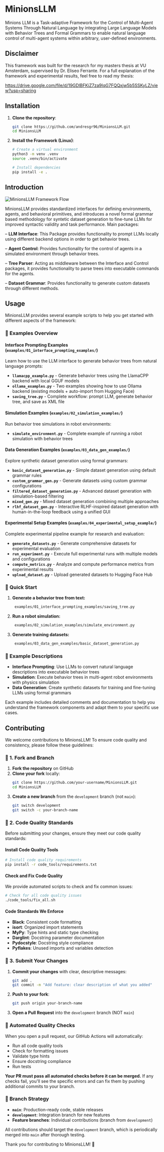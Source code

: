# MinionsLLM
Minions LLM is a Task-adaptive Framework for the Control of Multi-Agent Systems Through Natural Language by integrating Large Language Models with Behavior Trees and
Formal Grammars to enable natural language control of multi-agent systems within arbitrary, user-defined environments. 

## Disclaimer
This framework was built for the research for my masters thesis at VU Amsterdam, supervised by Dr. Eliseo Ferrante.
For a full explanation of the framework and experimental results, feel free to read my thesis: 

https://drive.google.com/file/d/19GDlBFKiZ7za9IqG7FQQxjw5b5SSKyLZ/view?usp=sharing

## Installation

1. **Clone the repository**:
    ```sh
    git clone https://github.com/andresgr96/MinionsLLM.git
    cd MinionsLLM
    ```

2. **Install the Framework (Linux)**:
    ```sh
    # Create a virtual environment
    python3 -m venv .venv
    source .venv/bin/activate

    # Install dependencies
    pip install -e .
    ```

## Introduction

![MinionsLLM Framework Flow](examples/framework_flow.png)

MinionsLLM provides standardized interfaces for defining environments, agents, and behavioral primitives, and introduces a novel formal grammar based methodology for syntetic dataset generation to fine-tune LLMs for improved syntactic validity and task performance. Main packages:

– **LLM Interface**: This Package provides functionality to prompt LLMs locally using different backend options in order to get behavior trees.

– **Agent Control**: Provides functionality for the control of agents in a simulated environment through behavior trees.

– **Tree Parser**: Acting as middleware between the Interface and Control packages, it provides functionality to parse trees into executable commands for the agents.

– **Dataset Grammar**: Provides functionality to generate custom datasets through different methods.

## Usage

MinionsLLM provides several example scripts to help you get started with different aspects of the framework:

### 📁 Examples Overview

#### **Interface Prompting Examples** (`examples/01_interface_prompting_examples/`)
Learn how to use the LLM interface to generate behavior trees from natural language prompts:

- **`llamacpp_example.py`** - Generate behavior trees using the LlamaCPP backend with local GGUF models
- **`ollama_examples.py`** - Two examples showing how to use Ollama backend (existing models + auto-import from Hugging Face)
- **`saving_tree.py`** - Complete workflow: prompt LLM, generate behavior tree, and save as XML file

#### **Simulation Examples** (`examples/02_simulation_examples/`)
Run behavior tree simulations in robot environments:

- **`simulate_environment.py`** - Complete example of running a robot simulation with behavior trees

#### **Data Generation Examples** (`examples/03_data_gen_examples/`)
Explore synthetic dataset generation using formal grammars:

- **`basic_dataset_generation.py`** - Simple dataset generation using default grammar rules
- **`custom_grammar_gen.py`** - Generate datasets using custom grammar configurations
- **`filtered_dataset_generation.py`** - Advanced dataset generation with simulation-based filtering
- **`mixed_gen.py`** - Mixed dataset generation combining multiple approaches
- **`rlhf_dataset_gen.py`** - Interactive RLHF-inspired dataset generation with human-in-the-loop feedback using a unified GUI

#### **Experimental Setup Examples** (`examples/04_experimental_setup_example/`)
Complete experimental pipeline example for research and evaluation:

- **`generate_datasets.py`** - Generate comprehensive datasets for experimental evaluation
- **`run_experiment.py`** - Execute full experimental runs with multiple models and configurations
- **`compute_metrics.py`** - Analyze and compute performance metrics from experimental results
- **`upload_dataset.py`** - Upload generated datasets to Hugging Face Hub 

### 🚀 Quick Start

1. **Generate a behavior tree from text:**
   ```bash
    examples/01_interface_prompting_examples/saving_tree.py
   ```

2. **Run a robot simulation:**
   ```bash
    examples/02_simulation_examples/simulate_environment.py
   ```

3. **Generate training datasets:**
   ```bash
    examples/03_data_gen_examples/basic_dataset_generation.py
   ```

### 📖 Example Descriptions

- **Interface Prompting**: Use LLMs to convert natural language descriptions into executable behavior trees
- **Simulation**: Execute behavior trees in multi-agent robot environments with physics simulation
- **Data Generation**: Create synthetic datasets for training and fine-tuning LLMs using formal grammars

Each example includes detailed comments and documentation to help you understand the framework components and adapt them to your specific use cases.

## Contributing

We welcome contributions to MinionsLLM! To ensure code quality and consistency, please follow these guidelines:

### 🍴 1. Fork and Branch

1. **Fork the repository** on GitHub
2. **Clone your fork** locally:
   ```bash
   git clone https://github.com/your-username/MinionsLLM.git
   cd MinionsLLM
   ```
3. **Create a new branch** from the `development` branch (not `main`):
   ```bash
   git switch development
   git switch -c your-branch-name
   ```

### 🔧 2. Code Quality Standards

Before submitting your changes, ensure they meet our code quality standards:

#### Install Code Quality Tools
```bash
# Install code quality requirements
pip install -r code_tools/requirements.txt
```

#### Check and Fix Code Quality
We provide automated scripts to check and fix common issues:

```bash
# Check for all code quality issues
./code_tools/fix_all.sh
```

#### Code Standards We Enforce
- **Black**: Consistent code formatting
- **isort**: Organized import statements
- **MyPy**: Type hints and static type checking
- **Darglint**: Docstring parameter documentation
- **Pydocstyle**: Docstring style compliance
- **Pyflakes**: Unused imports and variables detection

### 📝 3. Submit Your Changes

1. **Commit your changes** with clear, descriptive messages:
   ```bash
   git add .
   git commit -m "Add feature: clear description of what you added"
   ```

2. **Push to your fork**:
   ```bash
   git push origin your-branch-name
   ```

3. **Open a Pull Request** into the `development` branch (NOT `main`)

### 🤖 Automated Quality Checks

When you open a pull request, our GitHub Actions will automatically:
- Run all code quality tools
- Check for formatting issues
- Validate type hints
- Ensure docstring compliance
- Run tests

**Your PR must pass all automated checks before it can be merged.** If any checks fail, you'll see the specific errors and can fix them by pushing additional commits to your branch.

### 🌟 Branch Strategy

- **`main`**: Production-ready code, stable releases
- **`development`**: Integration branch for new features
- **Feature branches**: Individual contributions (branch from `development`)

All contributions should target the `development` branch, which is periodically merged into `main` after thorough testing.

Thank you for contributing to MinionsLLM! 🚀

